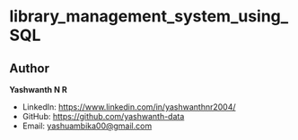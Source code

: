 # library_management_system_using_SQL

## Author
**Yashwanth N R**

- LinkedIn: https://www.linkedin.com/in/yashwanthnr2004/
- GitHub: https://github.com/yashwanth-data
- Email: yashuambika00@gmail.com
